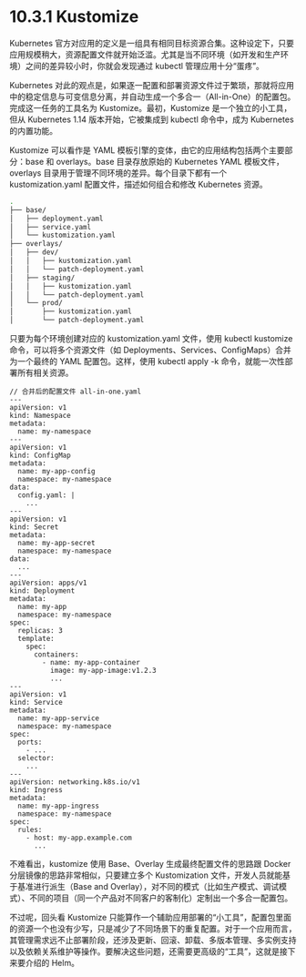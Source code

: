 # 10.3.1 Kustomize

Kubernetes 官方对应用的定义是一组具有相同目标资源合集。这种设定下，只要应用规模稍大，资源配置文件就开始泛滥。尤其是当不同环境（如开发和生产环境）之间的差异较小时，你就会发现通过 kubectl 管理应用十分“蛋疼”。

Kubernetes 对此的观点是，如果逐一配置和部署资源文件过于繁琐，那就将应用中的稳定信息与可变信息分离，并自动生成一个多合一（All-in-One）的配置包。完成这一任务的工具名为 Kustomize。最初，Kustomize 是一个独立的小工具，但从 Kubernetes 1.14 版本开始，它被集成到 kubectl 命令中，成为 Kubernetes 的内置功能。

Kustomize 可以看作是 YAML 模板引擎的变体，由它的应用结构包括两个主要部分：base 和 overlays。base 目录存放原始的 Kubernetes YAML 模板文件，overlays 目录用于管理不同环境的差异。每个目录下都有一个 kustomization.yaml 配置文件，描述如何组合和修改 Kubernetes 资源。

```bash
.
├── base/
│   ├── deployment.yaml
│   ├── service.yaml
│   └── kustomization.yaml
├── overlays/
│   ├── dev/
│   │   ├── kustomization.yaml
│   │   └── patch-deployment.yaml
│   ├── staging/
│   │   ├── kustomization.yaml
│   │   └── patch-deployment.yaml
│   └── prod/
│       ├── kustomization.yaml
│       └── patch-deployment.yaml
```
只要为每个环境创建对应的 kustomization.yaml 文件，使用 kubectl kustomize 命令，可以将多个资源文件（如 Deployments、Services、ConfigMaps）合并为一个最终的 YAML 配置包。这样，使用 kubectl apply -k 命令，就能一次性部署所有相关资源。

```
// 合并后的配置文件 all-in-one.yaml
---
apiVersion: v1
kind: Namespace
metadata:
  name: my-namespace
---
apiVersion: v1
kind: ConfigMap
metadata:
  name: my-app-config
  namespace: my-namespace
data:
  config.yaml: |
    ...
---
apiVersion: v1
kind: Secret
metadata:
  name: my-app-secret
  namespace: my-namespace
data:
  ...
---
apiVersion: apps/v1
kind: Deployment
metadata:
  name: my-app
  namespace: my-namespace
spec:
  replicas: 3
  template:
    spec:
      containers:
        - name: my-app-container
          image: my-app-image:v1.2.3
          ...
---
apiVersion: v1
kind: Service
metadata:
  name: my-app-service
  namespace: my-namespace
spec:
  ports:
    - ...
  selector:
    ...
---
apiVersion: networking.k8s.io/v1
kind: Ingress
metadata:
  name: my-app-ingress
  namespace: my-namespace
spec:
  rules:
    - host: my-app.example.com
      ...
```
不难看出，kustomize 使用 Base、Overlay 生成最终配置文件的思路跟 Docker 分层镜像的思路非常相似，只要建立多个 Kustomization 文件，开发人员就能基于基准进行派生（Base and Overlay），对不同的模式（比如生产模式、调试模式）、不同的项目（同一个产品对不同客户的客制化）定制出一个多合一配置包。

不过呢，回头看 Kustomize 只能算作一个辅助应用部署的“小工具”，配置包里面的资源一个也没有少写，只是减少了不同场景下的重复配置。对于一个应用而言，其管理需求远不止部署阶段，还涉及更新、回滚、卸载、多版本管理、多实例支持以及依赖关系维护等操作。要解决这些问题，还需要更高级的“工具”，这就是接下来要介绍的 Helm。